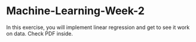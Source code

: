 # Machine-Learning-Week-2
In this exercise, you will implement linear regression and get to see it work on data. Check PDF inside.
